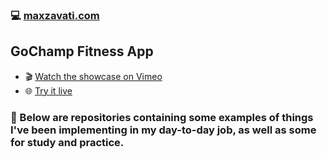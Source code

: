 ### 💻 [maxzavati.com](https://maxzavati.com)

## GoChamp Fitness App
- 🎬 [Watch the showcase on Vimeo](https://vimeo.com/1055877205/7e9e113a9d)  
- 🌐 [Try it live](https://gochamp.fit/)

### 🦾 Below are repositories containing some examples of things I've been implementing in my day-to-day job, as well as some for study and practice.
